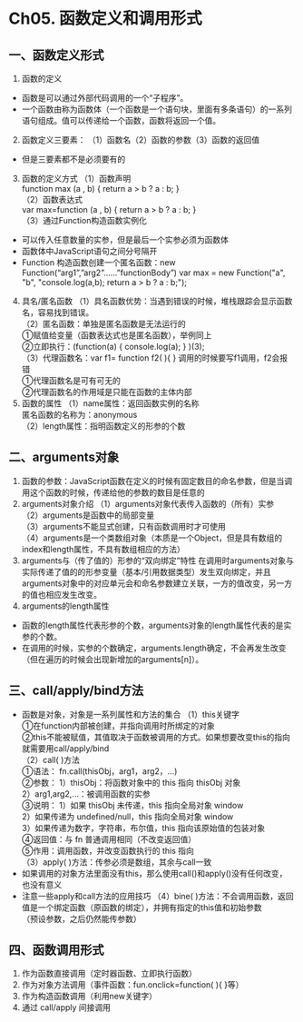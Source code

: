 # Ch05. 函数定义和调用形式
## 一、函数定义形式
1. 函数的定义
* 函数是可以通过外部代码调用的一个“子程序”。
* 一个函数由称为函数体（一个函数是一个语句块，里面有多条语句）的一系列语句组成。值可以传递给一个函数，函数将返回一个值。
2. 函数定义三要素：
（1）函数名（2）函数的参数（3）函数的返回值
* 但是三要素都不是必须要有的
3. 函数的定义方式
（1）函数声明<br/>
function max (a , b) { return a > b ? a : b; }<br/>
（2）函数表达式<br/>
var max=function (a , b) { return a > b ? a : b; }<br/>
（3）通过Function构造函数实例化<br/>
* 可以传入任意数量的实参，但是最后一个实参必须为函数体
* 函数体中JavaScript语句之间分号隔开
* Function 构造函数创建一个匿名函数：new Function(“arg1”,”arg2”......”functionBody”)
var max = new Function("a", "b", "console.log(a,b); return a > b ? a : b;");<br/>
4. 具名/匿名函数
（1）具名函数优势：当遇到错误的时候，堆栈跟踪会显示函数名，容易找到错误。<br/>
（2）匿名函数：单独是匿名函数是无法运行的<br/>
①赋值给变量（函数表达式也是匿名函数），举例同上<br/>
②立即执行：(function(a) { console.log(a); } )(3);<br/>
（3）代理函数名：var f1= function f2( ){ }   调用的时候要写f1调用，f2会报错<br/>
①代理函数名是可有可无的<br/>
②代理函数名的作用域是只能在函数的主体内部<br/>
5. 函数的属性
（1）name属性：返回函数实例的名称<br/>
匿名函数的名称为：anonymous<br/>
（2）length属性：指明函数定义的形参的个数<br/>

## 二、arguments对象
1. 函数的参数：JavaScript函数在定义的时候有固定数目的命名参数，但是当调用这个函数的时候，传递给他的参数的数目是任意的
2. arguments对象介绍
（1）arguments对象代表传入函数的（所有）实参<br/>
（2）arguments是函数中的局部变量<br/>
（3）arguments不能显式创建，只有函数调用时才可使用<br/>
（4）arguments是一个类数组对象（本质是一个Object，但是具有数组的index和length属性，不具有数组相应的方法）<br/>
3. arguments与（传了值的）形参的“双向绑定”特性
在调用时arguments对象与实际传递了值的的形参变量（基本/引用数据类型）发生双向绑定，并且arguments对象中的对应单元会和命名参数建立关联，一方的值改变，另一方的值也相应发生改变。
4. arguments的length属性
*  函数的length属性代表形参的个数，arguments对象的length属性代表的是实参的个数。
*  在调用的时候，实参的个数确定，arguments.length确定，不会再发生改变（但在遍历的时候会出现新增加的arguments[n]）。

## 三、call/apply/bind方法
*  函数是对象，对象是一系列属性和方法的集合
（1）this关键字<br/>
①在function内部被创建，并指向调用时所绑定的对象<br/>
②this不能被赋值，其值取决于函数被调用的方式。如果想要改变this的指向就需要用call/apply/bind<br/>
（2）call( )方法<br/>
①语法： fn.call(thisObj，arg1，arg2，...)<br/>
②参数： 1）thisObj：将函数对象中的 this 指向 thisObj 对象<br/>
         2）arg1,arg2,...：被调用函数的实参<br/>
③说明：  1）如果 thisObj 未传递，this 指向全局对象 window<br/>
          2）如果传递为 undefined/null，this 指向全局对象 window<br/>
          3）如果传递为数字，字符串，布尔值，this 指向该原始值的包装对象<br/>
④返回值：与 fn 普通调用相同（不改变返回值）<br/>
⑤作用：调用函数，并改变函数执行的 this 指向<br/>
（3）apply( )方法：传参必须是数组，其余与call一致<br/>
* 如果调用的对象方法里面没有this，那么使用call()和apply()没有任何改变，也没有意义
* 注意一些apply和call方法的应用技巧
（4）bine( )方法：不会调用函数，返回值是一个绑定函数（原函数的绑定），并拥有指定的this值和初始参数<br/>
（预设参数，之后仍然能传参数）

## 四、函数调用形式
1. 作为函数直接调用（定时器函数、立即执行函数）
2. 作为对象方法调用（事件函数：fun.onclick=function( ){ }等）
3. 作为构造函数调用（利用new关键字）
4. 通过 call/apply 间接调用
